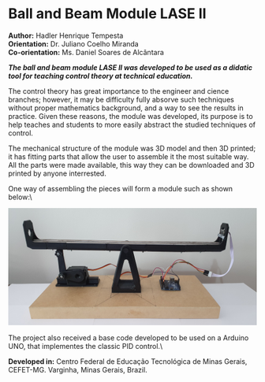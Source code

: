 # Ball and Beam Module LASE II

**Author:** Hadler Henrique Tempesta\
**Orientation:** Dr. Juliano Coelho Miranda\
**Co-orientation:** Ms. Daniel Soares de Alcântara

***The ball and beam module LASE II was developed to be used as a didatic tool for teaching control theory at technical education.***

The control theory has great importance to the engineer and cience branches; however, it may be difficulty fully absorve such techniques without proper mathematics background, and
a way  to see the results in practice. Given these reasons, the module was developed, its purpose is to help teaches and students to more easily abstract the studied techniques of control.

The mechanical structure of the module was 3D model and then 3D printed; it has fitting parts that allow the user to assemble it the most suitable way. All the parts were made available, this way they can be downloaded and 3D printed by anyone interrested.

One way of assembling the pieces will form a module such as shown below:\

![](https://github.com/HadlerHT/BallAndBeam/blob/Images/BallAndBeamLASEII.jpg)

The project also received a base code developed to be used on a Arduino UNO, that implementes the classic PID control.\



**Developed in:** Centro Federal de Educação Tecnológica de Minas Gerais, CEFET-MG. Varginha, Minas Gerais, Brazil.
